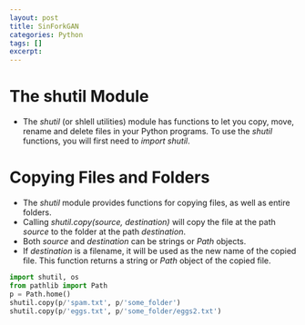 ```yaml
---
layout: post
title: SinForkGAN
categories: Python
tags: []
excerpt:
---
```


# The shutil Module 
* The *shutil* (or shlell utilities) module has functions to let you copy, move, rename and delete files in your Python programs. To use the *shutil* functions, you will first need to *import shutil*.

# Copying Files and Folders
* The *shutil* module provides functions for copying files, as well as entire folders. 
* Calling *shutil.copy(source, destination)* will copy the file at the path *source* to the folder at the path *destination*. 
* Both *source* and *destination* can be strings or *Path* objects.
* If *destination* is a filename, it will be used as the new name of the copied file. This function returns a string or *Path* object of the copied file. 

```python
import shutil, os
from pathlib import Path
p = Path.home()
shutil.copy(p/'spam.txt', p/'some_folder')
shutil.copy(p/'eggs.txt', p/'some_folder/eggs2.txt')
```
